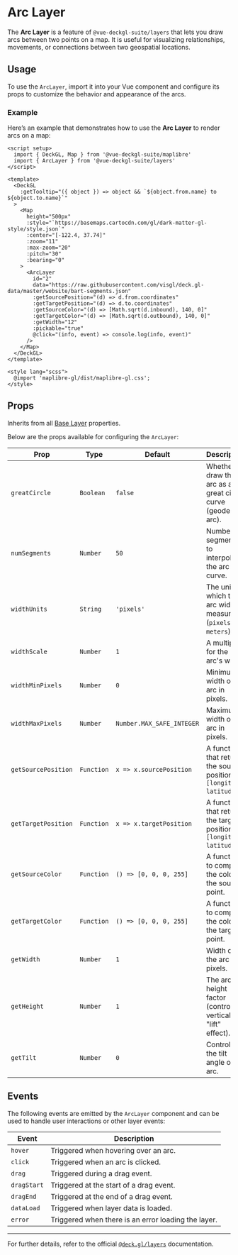 <script setup>
import { DeckGL, Map } from '@vue-deckgl-suite/maplibre';
import { ArcLayer } from '@vue-deckgl-suite/layers';
import 'maplibre-gl/dist/maplibre-gl.css';
</script>


# Arc Layer

The **Arc Layer** is a feature of `@vue-deckgl-suite/layers` that lets you draw arcs between two points on a map. It is useful for visualizing relationships, movements, or connections between two geospatial locations.

<ClientOnly>
    <DeckGL
    :getTooltip="({ object }) => object && `${object.from.name} to ${object.to.name}`"
  >
    <Map
      height="400px"
      :style="`https://basemaps.cartocdn.com/gl/dark-matter-gl-style/style.json`"
      :center="[-122.4, 37.74]"
      :zoom="11"
      :max-zoom="20"
      :pitch="30"
      :bearing="0"
    >
      <ArcLayer
        id="arc-layer"
        data="https://raw.githubusercontent.com/visgl/deck.gl-data/master/website/bart-segments.json"
        :getSourcePosition="(d) => d.from.coordinates"
        :getTargetPosition="(d) => d.to.coordinates"
        :getSourceColor="(d) => [Math.sqrt(d.inbound), 140, 0]"
        :getTargetColor="(d) => [Math.sqrt(d.outbound), 140, 0]"
        :getWidth="12"
        :pickable="true"
        @click="(info, event) => console.log(info, event)"
      />
    </Map>
  </DeckGL>
</ClientOnly>

## Usage

To use the `ArcLayer`, import it into your Vue component and configure its props to customize the behavior and appearance of the arcs.

### Example

Here’s an example that demonstrates how to use the **Arc Layer** to render arcs on a map:

```vue
<script setup>
  import { DeckGL, Map } from '@vue-deckgl-suite/maplibre'
  import { ArcLayer } from '@vue-deckgl-suite/layers'
</script>

<template>
  <DeckGL
    :getTooltip="({ object }) => object && `${object.from.name} to ${object.to.name}`"
  >
    <Map
      height="500px"
      :style="`https://basemaps.cartocdn.com/gl/dark-matter-gl-style/style.json`"
      :center="[-122.4, 37.74]"
      :zoom="11"
      :max-zoom="20"
      :pitch="30"
      :bearing="0"
    >
      <ArcLayer
        id="2"
        data="https://raw.githubusercontent.com/visgl/deck.gl-data/master/website/bart-segments.json"
        :getSourcePosition="(d) => d.from.coordinates"
        :getTargetPosition="(d) => d.to.coordinates"
        :getSourceColor="(d) => [Math.sqrt(d.inbound), 140, 0]"
        :getTargetColor="(d) => [Math.sqrt(d.outbound), 140, 0]"
        :getWidth="12"
        :pickable="true"
        @click="(info, event) => console.log(info, event)"
      />
    </Map>
  </DeckGL>
</template>

<style lang="scss">
  @import 'maplibre-gl/dist/maplibre-gl.css';
</style>
```

## Props

Inherits from all [Base Layer](https://deck.gl/docs/api-reference/core/layer#properties) properties.

Below are the props available for configuring the `ArcLayer`:

| Prop                | Type                     | Default                      | Description                                                                                   |
|---------------------|--------------------------|------------------------------|-----------------------------------------------------------------------------------------------|
| `greatCircle`       | `Boolean`               | `false`                      | Whether to draw the arc as a great circle curve (geodesic arc).                                |
| `numSegments`       | `Number`                | `50`                         | Number of segments to interpolate the arc curve.                                              |
| `widthUnits`        | `String`                | `'pixels'`                   | The units in which the arc width is measured (`pixels`, `meters`).                            |
| `widthScale`        | `Number`                | `1`                          | A multiplier for the arc's width.                                                             |
| `widthMinPixels`    | `Number`                | `0`                          | Minimum width of the arc in pixels.                                                           |
| `widthMaxPixels`    | `Number`                | `Number.MAX_SAFE_INTEGER`    | Maximum width of the arc in pixels.                                                           |
| `getSourcePosition` | `Function`              | `x => x.sourcePosition`      | A function that returns the source position `[longitude, latitude]`.                          |
| `getTargetPosition` | `Function`              | `x => x.targetPosition`      | A function that returns the target position `[longitude, latitude]`.                          |
| `getSourceColor`    | `Function`              | `() => [0, 0, 0, 255]`       | A function to compute the color of the source point.                                           |
| `getTargetColor`    | `Function`              | `() => [0, 0, 0, 255]`       | A function to compute the color of the target point.                                           |
| `getWidth`          | `Number`                | `1`                          | Width of the arc in pixels.                                                                   |
| `getHeight`         | `Number`                | `1`                          | The arc's height factor (controls vertical "lift" effect).                                     |
| `getTilt`           | `Number`                | `0`                          | Controls the tilt angle of the arc.                                                           |


## Events

The following events are emitted by the `ArcLayer` component and can be used to handle user interactions or other layer events:

| Event         | Description                               |
|---------------|-------------------------------------------|
| `hover`       | Triggered when hovering over an arc.      |
| `click`       | Triggered when an arc is clicked.         |
| `drag`        | Triggered during a drag event.            |
| `dragStart`   | Triggered at the start of a drag event.   |
| `dragEnd`     | Triggered at the end of a drag event.     |
| `dataLoad`    | Triggered when layer data is loaded.      |
| `error`       | Triggered when there is an error loading the layer. |


---

For further details, refer to the official [`@deck.gl/layers`](https://deck.gl/docs/api-reference/layers/arc-layer) documentation.
